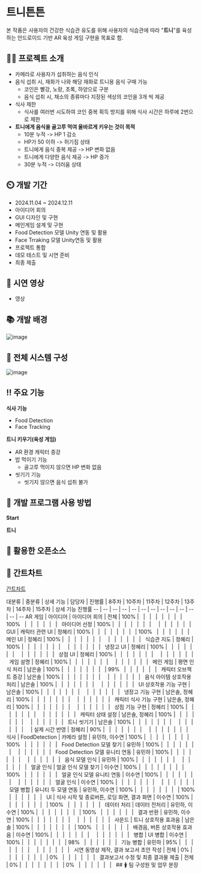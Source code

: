 # 트니튼튼

본 작품은 사용자의 건강한 식습관 유도를 위해 사용자의 식습관에 따라 "**트니**"를 육성하는 안드로이드 기반 AR 육성 게임 구현을 목표로 함.

## 👨‍🏫 프로젝트 소개

- 카메라로 사용자가 섭취하는 음식 인식
- 음식 섭취 시, 재화가 나와 해당 재화로 트니용 음식 구매 가능
  - 코인은 빨강, 노랑, 초록, 하양으로 구분
  -  음식 섭취 시, 채소의 종류마다 지장된 색상의 코인을 3개 씩 제공
-  식사 제한
    - 식사를 여러번 시도하여 코인 중복 획득 방지를 위해 식사 시간은 하루에 2번으로 제한
- **트니에게 음식을 골고루 먹여 올바르게 키우는 것이 목적**
  - 10분 누적 -> HP 1 감소
  - HP가 50 이하 -> 허기짐 상태
  - 트니에게 음식 중복 제공 -> HP 변화 없음
  - 트니에게 다양한 음식 제공 -> HP 증가
  - 30분 누적 -> 더러움 상태

## ⏲️ 개발 기간 
- 2024.11.04 ~ 2024.12.11
- 아이디어 회의
- GUI 디자인 및 구현
- 메인게임 설계 및 구현
- Food Detection 모델 Unity 연동 및 활용
- Face Trraking 모델 Unity연동 및 활용
- 프로젝트 통합
- 데모 테스트 및 시연 준비
- 최종 제출

## 📼 시연 영상 
- 영상
## 📚 개발 배경
![image](https://github.com/user-attachments/assets/5e05fcff-8047-49e9-9b10-6ff78f541a51)
## 🔘 전체 시스템 구성
![image](https://github.com/user-attachments/assets/857cf482-1227-48ea-9ed0-0b7be5ff2c5e)
## ‼️ 주요 기능
**식사 기능**
  - Food Detection
  - Face Tracking


**트니 키우기(육성 게임)**
  - AR 환경 캐릭터 증강
  - 밥 먹이기 기능
    - 골고루 먹이지 않으면 HP 변화 없음
  - 씻기기 기능
    - 씻기지 않으면 음식 섭취 불가
## 📲 개발 프로그램 사용 방법
**Start** 

**트니**

## 📁 활용한 오픈소스

## 📆 간트차트
[간트차트](https://docs.google.com/spreadsheets/d/1sI_NgvYk_Caa1orUv7VdfLQT312MnowifQc110wyLYY/edit?gid=0#gid=0)
<html>
<body>
<!--StartFragment--><google-sheets-html-origin><style type="text/css"><!--td {border: 1px solid #cccccc;}br {mso-data-placement:same-cell;}--></style>
대분류 | 중분류 | 상세 기능 | 담당자 | 진행률 | 8주차 | 10주차 | 11주차 | 12주차 | 13주차 | 14주차 | 15주차 | 상세 기능 진행률
-- | -- | -- | -- | -- | -- | -- | -- | -- | -- | -- | -- | --
AR 게임 | 아이디어 | 아이디어 회의 | 전체 | 100% |   |   |   |   |   |   |   | 100%
  |   |   |   |   |   |  
아이디어 선정 | 100% |   |   |   |   |   |   |  
  |   |   |   |   |   |  
GUI | 캐릭터 관련 UI | 정혜리 | 100% |   |   |   |   |   |   |   | 100%
  |   |   |   |   |   |  
메인 UI | 정혜리 | 100% |   |   |   |   |   |   |  
  |   |   |   |   |   |  
식습관 지도 | 정혜리 | 100% |   |   |   |   |   |   |  
  |   |   |   |   |   |  
냉장고 UI | 정혜리 | 100% |   |   |   |   |   |   |  
  |   |   |   |   |   |  
상점 UI | 정혜리 | 100% |   |   |   |   |   |   |  
  |   |   |   |   |   |  
게임 설명 | 정혜리 | 100% |   |   |   |   |   |   |  
  |   |   |   |   |   |  
메인 게임 | 평면 인식 처리 | 남은솔 | 100% |   |   |   |   |   |   |   | 99%
  |   |   |   |   |   |  
캐릭터 오브젝트 증강 | 남은솔 | 100% |   |   |   |   |   |   |  
  |   |   |   |   |   |  
음식 아이템  상호작용 처리 | 남은솔 | 100% |   |   |   |   |   |   |  
  |   |   |   |   |   |  
UI 상호작용 기능 구현 | 남은솔 | 100% |   |   |   |   |   |   |  
  |   |   |   |   |   |  
냉장고 기능 구현 | 남은솔, 정혜리 | 100% |   |   |   |   |   |   |  
  |   |   |   |   |   |  
캐릭터 식사 기능 구현 | 남은솔, 정혜리 | 100% |   |   |   |   |   |   |  
  |   |   |   |   |   |  
상점 기능 구현 | 정혜리 | 100% |   |   |   |   |   |   |  
  |   |   |   |   |   |  
캐릭터 상태 설정 | 남은솔, 정혜리 | 100% |   |   |   |   |   |   |  
  |   |   |   |   |   |  
트니 씻기기 | 남은솔 | 100% |   |   |   |   |   |   |  
  |   |   |   |   |   |  
  | 실제 시간 반영 | 정혜리 | 90% |   |   |   |   |   |   |  
  |   |   |   |   |   |   |  
식사 | FoodDetection | 카메라 설정 | 유민하, 이수연 | 100% |   |   |   |   |   |   |   | 100%
  |   |   |   |   |   |  
Food Detection 모델 찾기 | 유민하 | 100% |   |   |   |   |   |   |  
  |   |   |   |   |   |  
Food Detection 모델 유니티 연동 | 유민하 | 100% |   |   |   |   |   |   |  
  |   |   |   |   |   |  
음식 모델 인식 | 유민하 | 100% |   |   |   |   |   |   |  
  |   |   |   |   |   |  
얼굴 인식 | 얼굴 인식 모델 찾기 | 이수연 | 100% |   |   |   |   |   |   |   | 100%
  |   |   |   |   |   |  
얼굴 인식 모델 유니티 연동 | 이수연 | 100% |   |   |   |   |   |   |  
  |   |   |   |   |   |  
얼굴 인식 | 이수연 | 100% |   |   |   |   |   |   |  
  |   |   |   |   |   |  
모델 병합 | 유니티 두 모델 연동 | 유민하, 이수연 | 100% |   |   |   |   |   |   |   | 100%
  |   |   |   |   |   |  
UI | 식사 시작 및 종료버튼, 로딩 화면, 결과 화면 | 이수연 | 100% |   |   |   |   |   |   |   | 100%
  |   |   |   |   |   |  
데이터 처리 | 데이터 전처리 | 유민하, 이수연 | 100% |   |   |   |   |   |   |   | 100%
  |   |   |   |   |   |  
결과 반환 | 유민하, 이수연 | 100% |   |   |   |   |   |   |  
  |   |   |   |   |   |  
사운드 | 트니 상호작용 효과음 | 남은솔 | 100% |   |   |   |   |   |   |   | 100%
  |   |   |   |   |   |  
배경음, 버튼 상호작용 효과음 | 이수연 | 100% |   |   |   |   |   |   |  
  |   |   |   |   |   |  
병합 | UI 병합 | 이수연 | 100% |   |   |   |   |   |   |   | 98%
  |   |   |   |   |   |  
기능 병합 | 유민하 | 95% |   |   |   |   |   |   |  
  |   |   |   |   |   |  
시연 동영상 제작, 결과 보고서 초안 작성 | 전체 | 0% |   |   |   |   |   |   |   | 0%
  |   |   |   |   |   |  
결과보고서 수정 및 최종 결과물 제출 | 전체 | 0% |   |   |   |   |   |   |   | 0%
  |   |   |   |   |   |  

<!--EndFragment-->
</body>
</html>
## 🚺 팀 구성원 및 업무 분장

